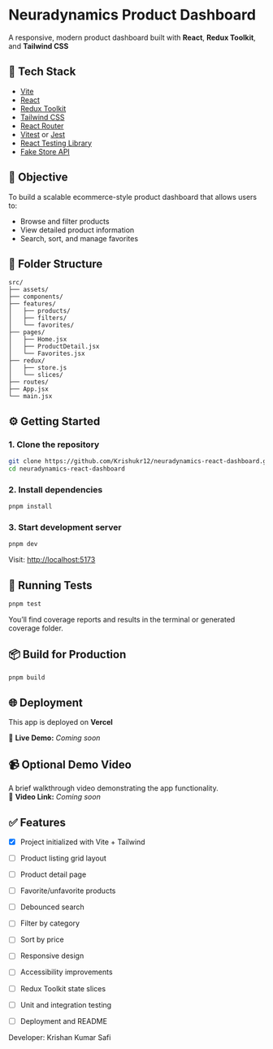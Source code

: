 # Neuradynamics Product Dashboard

A responsive, modern product dashboard built with **React**, **Redux Toolkit**, and **Tailwind CSS** 

## 🚀 Tech Stack

- [Vite](https://vitejs.dev/)
- [React](https://reactjs.org/)
- [Redux Toolkit](https://redux-toolkit.js.org/)
- [Tailwind CSS](https://tailwindcss.com/)
- [React Router](https://reactrouter.com/)
- [Vitest](https://vitest.dev/) or [Jest](https://jestjs.io/)
- [React Testing Library](https://testing-library.com/docs/react-testing-library/intro/)
- [Fake Store API](https://fakestoreapi.com/)

## 🎯 Objective

To build a scalable ecommerce-style product dashboard that allows users to:

- Browse and filter products
- View detailed product information
- Search, sort, and manage favorites

## 📁 Folder Structure

```
src/
├── assets/
├── components/
├── features/
│   ├── products/
│   ├── filters/
│   └── favorites/
├── pages/
│   ├── Home.jsx
│   ├── ProductDetail.jsx
│   └── Favorites.jsx
├── redux/
│   ├── store.js
│   └── slices/
├── routes/
├── App.jsx
└── main.jsx
```

## ⚙️ Getting Started

### 1. Clone the repository

```bash
git clone https://github.com/Krishukr12/neuradynamics-react-dashboard.git
cd neuradynamics-react-dashboard
```

### 2. Install dependencies

```bash
pnpm install
```

### 3. Start development server

```bash
pnpm dev
```

Visit: [http://localhost:5173](http://localhost:5173)

## 🧪 Running Tests

```bash
pnpm test
```

You’ll find coverage reports and results in the terminal or generated coverage folder.

## 📦 Build for Production

```bash
pnpm build
```

## 🌐 Deployment

This app is deployed on **Vercel**

🔗 **Live Demo:** _Coming soon_

## 📹 Optional Demo Video

A brief walkthrough video demonstrating the app functionality.  
🎥 **Video Link:** _Coming soon_

## ✅ Features

- [x] Project initialized with Vite + Tailwind
- [ ] Product listing grid layout
- [ ] Product detail page
- [ ] Favorite/unfavorite products
- [ ] Debounced search
- [ ] Filter by category
- [ ] Sort by price
- [ ] Responsive design
- [ ] Accessibility improvements
- [ ] Redux Toolkit state slices
- [ ] Unit and integration testing
- [ ] Deployment and README


Developer: Krishan Kumar Safi
